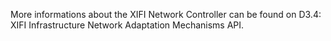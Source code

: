 More informations about the XIFI Network Controller can be found on D3.4: XIFI Infrastructure Network Adaptation Mechanisms API.
